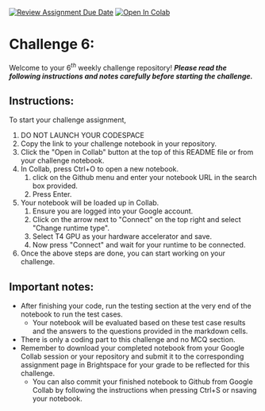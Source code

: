 [![Review Assignment Due Date](https://classroom.github.com/assets/deadline-readme-button-22041afd0340ce965d47ae6ef1cefeee28c7c493a6346c4f15d667ab976d596c.svg)](https://classroom.github.com/a/D8qtC7wc)
<a href="[https://colab.research.google.com/](https://colab.research.google.com/github/ISE-CS4445-AI/challenge-6-{username}/blob/main/challenge-6.ipynb)" target="_blank"><img src="https://colab.research.google.com/assets/colab-badge.svg" alt="Open In Colab"/></a>

# Challenge 6:
Welcome to your $6^{th}$ weekly challenge repository! ***Please read the following instructions and notes carefully before starting the challenge.***

## Instructions:
To start your challenge assignment, 
1. DO NOT LAUNCH YOUR CODESPACE
2. Copy the link to your challenge notebook in your repository.
3. Click the "Open in Collab" button at the top of this README file or from your challenge notebook. 
4. In Collab, press Ctrl+O to open a new notebook.
   1. click on the Github menu and enter your notebook URL in the search box provided. 
   2. Press Enter.
5. Your notebook will be loaded up in Collab.
   1. Ensure you are logged into your Google account.
   2. Click on the arrow next to "Connect" on the top right and select "Change runtime type".
   3. Select T4 GPU as your hardware accelerator and save.
   4. Now press "Connect" and wait for your runtime to be connected.
6. Once the above steps are done, you can start working on your challenge.
   
## Important notes: 
- After finishing your code, run the testing section at the very end of the notebook to run the test cases.
  - Your notebook will be evaluated based on these test case results and the answers to the questions provided in the markdown cells.
- There is only a coding part to this challenge and no MCQ section.  
- Remember to download your completed notebook from your Google Collab session or your repository and submit it to the corresponding assignment page in Brightspace for your grade to be reflected for this challenge.
  - You can also commit your finished notebook to Github from Google Collab by following the instructions when pressing Ctrl+S or nsaving your notebook.
